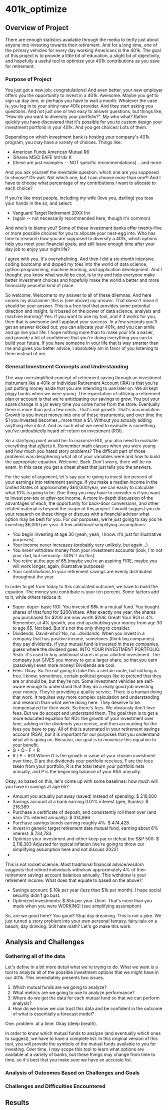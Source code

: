 # 401k_optimize

## Overview of Project
There are enough statistics available through the media to terify just about anyone into investing towards their retirement. And for a long time, one of the primary vehicles for every day working Americans is the 401k. The goal of this project is to provide a little bit of education, a slight bit of objectivity, and hopefully a useful tool to optimize your 401k contributions as you save for retirement.

### Purpose of Project
You just got a new job; congratulations! And even better, your new employer offers you the opportunity to invest in a 401k. Awesome. Maybe you get to sign up day one, or perhaps you have to wait a month. Whatever the case is, you log in to your shiny new 401k provider. And they start asking you questions. And not just one or two easy to answer questions, but things like, "How do you want to diversity your portfolio?". My who what? Rather quickly you have discovered that it's possible for you to custom design your investment portfolio in your 401k. And you get choices! Lots of them.

Depending on which investment bank is hosting your company's 401k program, you may have a variety of choices. Things like:
  * American Funds American Mutual R6
  * iShares MSCI EAFE Intl Idx K
  * (these are just examples -- NOT specific recommendations)
...and more.

And you ask yourself the inevitable question: which one are you supposed to choose? Oh wait. Not which one, but I can choose <i>more</i> than one?! And I have to choose what percentage of my contributions I want to allocate to each choice?

If you're like most people, including my wife (love you, darling) you toss your hands in the air, and select:
* Vanguard Target Retirement 20XX Inv
* (again -- not necessarily recommended here, though it's common)

And who's to blame you? Some of these investment banks offer twenty-five or more possible choices for you to allocate your nest-egg into. Who has time to research how you are supposed to diversify a 401k, which options help you meet your financial goals, and still leave enough time after your day job to enjoy your night life?

I agree with you. It's overwhelming. And then I did a six-month intensive coding bootcamp and dipped my toes into the world of data science, python programming, machine learning, and application development. And I thought: you know what would be cool, is to try and help everyone make better investment choices and hopefully make the world a better and more financially peaceful kind of place.

So welcome. Welcome to my answer to all of these dilemnas. And here comes my disclaimer: this is (see above) <i>my answer</i>. That doesn't mean it should be your answer. This is a free tool that provides some potential direction and insight. Is it based on the power of data science, analysis and machine learning? Yes. If you want to use my tool, and if it works for you, then that is awesome and I applaud your success. In a few seconds you'll get an answer kicked out, you can allocate your 401k, and you can smile and go live your life. I hope nothing more than to make your life a easier, and provide a bit of confidence that you're doing everything you can to build your future. If you have someone in your life that is way smarter than me and gives you better advice, I absolutely am in favor of you listening to them instead of me.

### General Investment Concepts and Understanding
The <i>way</i> oversimplified concept of retirement saving through an investment instrument like a 401k or Individual Retirement Account (IRA) is that you're just putting money aside that you are intending to use later on. We all kept piggy banks when we were young. The expectation of utilizing a retirement plan or account is that we're anticipating our savings to grow. You put your spare change in a jar every time you come home from the store. Eventually there is more than just a few cents. That's not growth. That's accumulation. Growth is you invest money into one of these instruments, and over time the $1 you invested becomes...more than a $1. Without you actually adding anything else into it. And as such what we need to evaluate is something you've undoubtedly heard of: return on investment (ROI).

So a clarifying point would be: to maximize ROI, you also need to evaluate everything that <i>effects</i> it. Remember math classes when you were young and how much you hated story problems? The difficult part of those problems was deciphering what all of your variables were and how to build the appropriate equation. Welcome. Back. Don't worry, there will be no exam. In this case you get a cheat sheet that just tells you the answers.

For the sake of argument, let's say you're going to invest ten percent of your earnings into retirement savings. If you make a median income in the United States of approximately $60,000/year, we can easily to calculate what 10% is going to be. One thing you may have to consider is if you want to invest <i>pre-tax</i> or <i>after-tax</i> income. A more in-depth discussion of the advantages of each, the opportunity for back-door conversions, and other related material is beyond the scope of this project. I would suggest you do your research on those things or discuss with a financial advisor what option may be best for you. For our purposes, we're just going to say you're investing $6,000 per year. A few additional simplifying assumptions:
  * You begin investing at age 30 (yeah, yeah, I know. it's just for illustrative purposes)
  * Your income never increases (probably very unlikely, but again...)
  * You <i>never</i> withdraw money from your investment accounts (look, I'm not your dad, but seriously...DON'T do this)
  * You retire at the age of 65 (maybe you're an aspiring FIRE, maybe you will work longer, again, illustrative purposes)
  * Your contributions to your retirement savings are evenly distributed throughout the year

In order to get from today to this calculated outcome, we have to build the equation. The money you contribute is your ten percent. Some factors add to it, while others reduce it:
  * Super-duper-basic ROI. You invested $6k in a mutual fund. You bought shares of that fund for $200/share. After exactly one year, the shares you purchased for $200 are now worth $208. Great! Your ROI is 4%. Remember, at 4% growth, you end up doubling your money from age 30 to age 65. Not bad. But it's not the only thing to consider.
  * Dividends. David-who? No, no...<i>dividends</i>. When you invest in a company that has positive income, sometimes (think big companies) they pay dividends. If your mutual fund is invested in these companies, guess where the dividend goes. INTO YOUR INVESTMENT PORTFOLIO. Yeah. It's used to buy additional shares in your allotted investment. The company just GIVES you money to get a larger share, so that you earn (passively) even more money! Dividends are cool.
  * Fees. Okay. So I'm not going to take this a certain route, but nothing is free. I know, sometimes, certain political groups like to pretend that they are or should be, but they're not. Some investment vehicles are self-aware enough to understand that they do a really good job investing your money. They're providing a quality service. There is a human doing that work. It requires way more complex calculation and understanding and research than what we're doing here. They deserve to be compensated for their work. So there's fees. We obviously don't love fees. But we do accept and understand them.
The goal then is to get a more educated equation for ROI: the growth of your investment over time, adding in the dividends you receive, and then accounting for the fees you have to pay. All of this is automated in your retirement savings account (RSA), but it is important for our purposes that you understand what all is going on. Because, our goal is to <i>maximize</i> this equation to your benefit.
  * G + D - F = R
  * R / P = ROI
Where G is the growth in value of your chosen investment over time, D are the dividends your portfolio receives, F are the fees taken from your portfolio, R is the total return your portfolio nets annually, and P is the beginning balance of your RSA annually.

Okay, so based on this, let's come up with some baselines: how much will you have in savings at age 65?
  * Amount <i>you</i> actually put away (saved) instead of spending: $ 216,000
  * Savings account at a bank earning 0.01% interest (gee, thanks): $ 216,389
  * Purchase a certificate of deposit, and consistently roll them over (and earn 2% interest annually): $ 314,966
  * Purchase savings bonds earning roughly 4%: $ 474,428
  * Invest in generic target retirement date mutual fund, earning about 6% interest: $ 734,783
  * Optimize your investment and either keep par or defeat the S&P 500: $ 2,118,383
Adjusted for typical inflation (we're going to throw our simplifying assumption here and not discuss 2022)
  * 

This is not rocket science. Most traditional financial advice/wisdom suggests that retired individuals withdraw approximately 4% of their retirement savings account balances annually. This withdraw is your retirement income. What does that equate to based on the above?:
  * Savings account: $ 10k per year (less than $1k per month). I hope social security didn't go bust.
  * Optimized investments: $ 85k per year. Umm. That's more than you made when you were WORKING! (see simplifying assumption)

So, are we good here? You good? Stop day dreaming. This is not a joke. We just turned a story problem into your own personal fantasy, fairy-tale on a beach, day drinking. Still hate math? Let's go make this work.

## Analysis and Challenges

### Gathering all of the data
Let's define in a bit more detail what we're trying to do. What we want is a tool to analyze all of the possible investment options that we might have in our 401k. This immediately presents two issues.
1. Which mutual funds are we going to analyze?
2. What metrics are we going to use to analyze performance?
3. Where do we get the data for each mutual fund so that we can perform analysis?
4. How do we know we can trust this data and be confident in the outcome of what is essentially a forecast model?

One. problem. at a time. Okay (deep breath).

In order to know which mutual funds to analyze (and eventually which ones to suggest), we have to have a complete list. In this original version of this tool, you will provide the symbols of the mutual funds available to you for investing. Over time, I may scope this tool to learn what options are available at a variety of banks, but these things may change from time to time, so it's best that you make sure we have an accurate list.



### Analysis of Outcomes Based on Challenges and Goals

### Challenges and Difficulties Encountered

## Results

